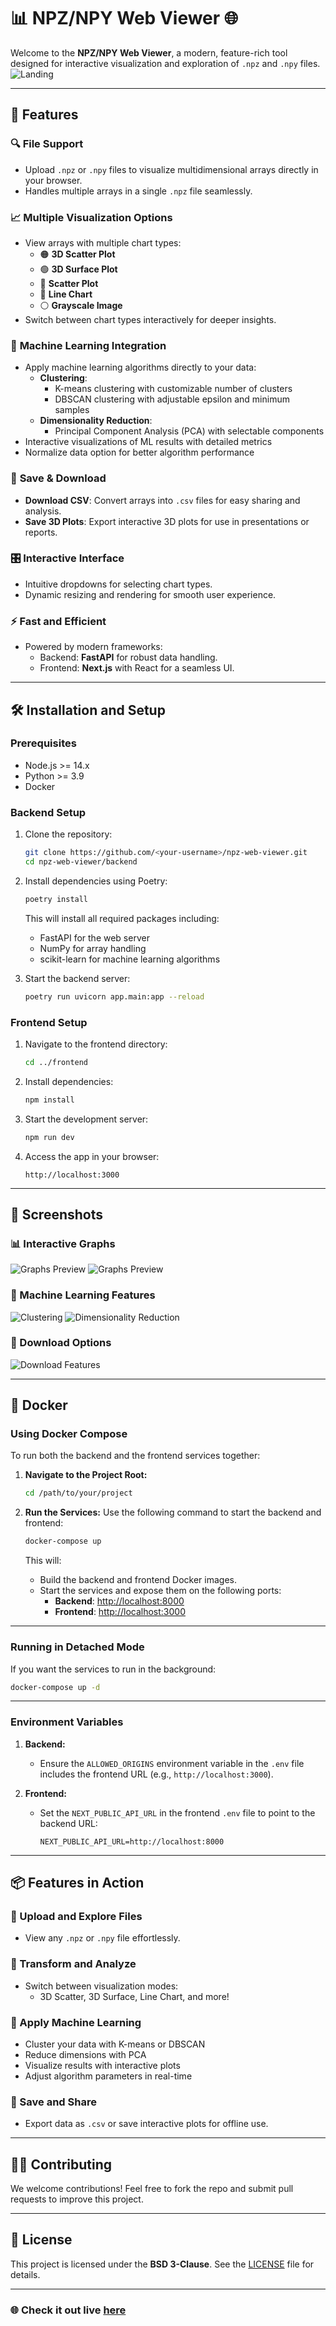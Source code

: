 # 📊 NPZ/NPY Web Viewer 🌐

Welcome to the **NPZ/NPY Web Viewer**, a modern, feature-rich tool designed for interactive visualization and exploration of `.npz` and `.npy` files.
![Landing](docs/images/Landing.png)

---

## 🌟 Features

### 🔍 **File Support**

- Upload `.npz` or `.npy` files to visualize multidimensional arrays directly in your browser.
- Handles multiple arrays in a single `.npz` file seamlessly.

### 📈 **Multiple Visualization Options**

- View arrays with multiple chart types:
  - 🟠 **3D Scatter Plot**
  - 🟢 **3D Surface Plot**
  - 🔵 **Scatter Plot**
  - 🔗 **Line Chart**
  - ⚪ **Grayscale Image**
- Switch between chart types interactively for deeper insights.

### 🧠 **Machine Learning Integration**

- Apply machine learning algorithms directly to your data:
  - **Clustering**:
    - K-means clustering with customizable number of clusters
    - DBSCAN clustering with adjustable epsilon and minimum samples
  - **Dimensionality Reduction**:
    - Principal Component Analysis (PCA) with selectable components
- Interactive visualizations of ML results with detailed metrics
- Normalize data option for better algorithm performance

### 💾 **Save & Download**

- **Download CSV**: Convert arrays into `.csv` files for easy sharing and analysis.
- **Save 3D Plots**: Export interactive 3D plots for use in presentations or reports.

### 🎛 **Interactive Interface**

- Intuitive dropdowns for selecting chart types.
- Dynamic resizing and rendering for smooth user experience.

### ⚡ **Fast and Efficient**

- Powered by modern frameworks:
  - Backend: **FastAPI** for robust data handling.
  - Frontend: **Next.js** with React for a seamless UI.

---

## 🛠️ Installation and Setup

### Prerequisites

- Node.js >= 14.x
- Python >= 3.9
- Docker

### Backend Setup

1. Clone the repository:

   ```bash
   git clone https://github.com/<your-username>/npz-web-viewer.git
   cd npz-web-viewer/backend
   ```

2. Install dependencies using Poetry:

   ```bash
   poetry install
   ```

   This will install all required packages including:

   - FastAPI for the web server
   - NumPy for array handling
   - scikit-learn for machine learning algorithms

3. Start the backend server:
   ```bash
   poetry run uvicorn app.main:app --reload
   ```

### Frontend Setup

1. Navigate to the frontend directory:

   ```bash
   cd ../frontend
   ```

2. Install dependencies:

   ```bash
   npm install
   ```

3. Start the development server:

   ```bash
   npm run dev
   ```

4. Access the app in your browser:
   ```
   http://localhost:3000
   ```

---

## 🎨 Screenshots

### 📊 Interactive Graphs

![Graphs Preview](docs/images/3dPlot.png)
![Graphs Preview](docs/images/Grayscale.png)

### 🧠 Machine Learning Features

![Clustering](docs/images/clustering.png)
![Dimensionality Reduction](docs/images/PCA.png)

### 💾 Download Options

![Download Features](docs/images/3dPlotSave.png)

---

## 🚀 Docker

### Using Docker Compose

To run both the backend and the frontend services together:

1. **Navigate to the Project Root:**

   ```bash
   cd /path/to/your/project
   ```

2. **Run the Services:**
   Use the following command to start the backend and frontend:

   ```bash
   docker-compose up
   ```

   This will:

   - Build the backend and frontend Docker images.
   - Start the services and expose them on the following ports:
     - **Backend**: [http://localhost:8000](http://localhost:8000)
     - **Frontend**: [http://localhost:3000](http://localhost:3000)

---

### Running in Detached Mode

If you want the services to run in the background:

```bash
docker-compose up -d
```

---

### Environment Variables

1. **Backend:**

   - Ensure the `ALLOWED_ORIGINS` environment variable in the `.env` file includes the frontend URL (e.g., `http://localhost:3000`).

2. **Frontend:**
   - Set the `NEXT_PUBLIC_API_URL` in the frontend `.env` file to point to the backend URL:
     ```env
     NEXT_PUBLIC_API_URL=http://localhost:8000
     ```

---

## 📦 Features in Action

### 🌟 Upload and Explore Files

- View any `.npz` or `.npy` file effortlessly.

### 🔧 Transform and Analyze

- Switch between visualization modes:
  - 3D Scatter, 3D Surface, Line Chart, and more!

### 🧠 Apply Machine Learning

- Cluster your data with K-means or DBSCAN
- Reduce dimensions with PCA
- Visualize results with interactive plots
- Adjust algorithm parameters in real-time

### 💾 Save and Share

- Export data as `.csv` or save interactive plots for offline use.

---

## 🧑‍💻 Contributing

We welcome contributions! Feel free to fork the repo and submit pull requests to improve this project.

---

## 📜 License

This project is licensed under the **BSD 3-Clause**. See the [LICENSE](LICENSE) file for details.

---

### 🌐 Check it out live [here](https://npz-web-viewer.vercel.app)
